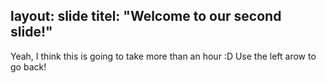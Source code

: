layout: slide
titel: "Welcome to our second slide!"
---
Yeah, I think this is going to take more than an hour :D
Use the left arow to go back!
